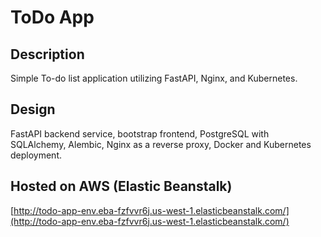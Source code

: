 # ToDo App

## Description

Simple To-do list application utilizing FastAPI, Nginx, and Kubernetes.

## Design

FastAPI backend service, bootstrap frontend, PostgreSQL with SQLAlchemy, Alembic, Nginx as a reverse proxy, Docker and Kubernetes deployment.

## Hosted on AWS (Elastic Beanstalk)

[http://todo-app-env.eba-fzfvvr6j.us-west-1.elasticbeanstalk.com/](http://todo-app-env.eba-fzfvvr6j.us-west-1.elasticbeanstalk.com/)
